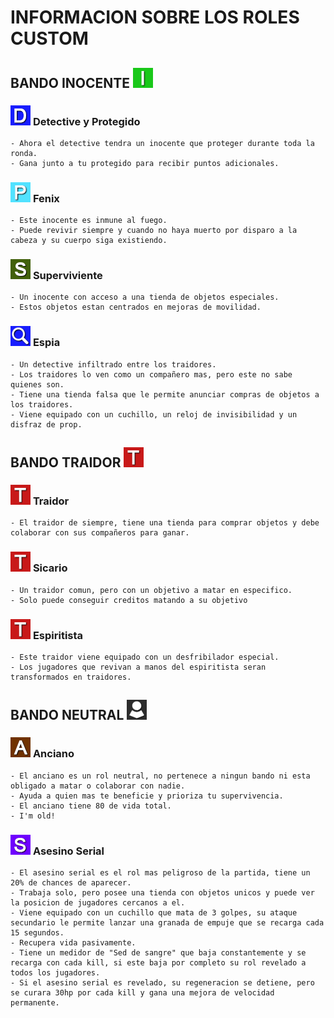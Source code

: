 # INFORMACION SOBRE LOS ROLES CUSTOM

##  BANDO INOCENTE  ![INO](../assets/ttt_imgs/tabla_inocente.png)

### ![DT](../assets/ttt_imgs/detective.png) **Detective y Protegido**

    - Ahora el detective tendra un inocente que proteger durante toda la ronda.
    - Gana junto a tu protegido para recibir puntos adicionales.

### ![F](../assets/ttt_imgs/fenix.png) **Fenix**

    - Este inocente es inmune al fuego.
    - Puede revivir siempre y cuando no haya muerto por disparo a la cabeza y su cuerpo siga existiendo.

### ![ST](../assets/ttt_imgs/superviviente.png) **Superviviente**

    - Un inocente con acceso a una tienda de objetos especiales.
    - Estos objetos estan centrados en mejoras de movilidad.

### ![ES](../assets/ttt_imgs/espia.png) **Espia**

    - Un detective infiltrado entre los traidores.
    - Los traidores lo ven como un compañero mas, pero este no sabe quienes son.
	- Tiene una tienda falsa que le permite anunciar compras de objetos a los traidores.
	- Viene equipado con un cuchillo, un reloj de invisibilidad y un disfraz de prop.

##  BANDO TRAIDOR  ![T](../assets/ttt_imgs/tabla_traidor.png)

### ![T](../assets/ttt_imgs/tabla_traidor.png) **Traidor**

    - El traidor de siempre, tiene una tienda para comprar objetos y debe colaborar con sus compañeros para ganar.

### ![S](../assets/ttt_imgs/tabla_traidor.png) **Sicario**

    - Un traidor comun, pero con un objetivo a matar en especifico.
    - Solo puede conseguir creditos matando a su objetivo
		
### ![S](../assets/ttt_imgs/tabla_traidor.png) **Espiritista**

    - Este traidor viene equipado con un desfribilador especial.
    - Los jugadores que revivan a manos del espiritista seran transformados en traidores.

##  BANDO NEUTRAL  ![N](../assets/ttt_imgs/tabla_neutral.png)

### ![A](../assets/ttt_imgs/anciano.png) **Anciano**

    - El anciano es un rol neutral, no pertenece a ningun bando ni esta obligado a matar o colaborar con nadie.
	- Ayuda a quien mas te beneficie y prioriza tu supervivencia.
	- El anciano tiene 80 de vida total.
	- I'm old!

### ![A](../assets/ttt_imgs/serialkiller.png) **Asesino Serial**

    - El asesino serial es el rol mas peligroso de la partida, tiene un 20% de chances de aparecer.
	- Trabaja solo, pero posee una tienda con objetos unicos y puede ver la posicion de jugadores cercanos a el.
	- Viene equipado con un cuchillo que mata de 3 golpes, su ataque secundario le permite lanzar una granada de empuje que se recarga cada 15 segundos.
	- Recupera vida pasivamente.
	- Tiene un medidor de "Sed de sangre" que baja constantemente y se recarga con cada kill, si este baja por completo su rol revelado a todos los jugadores.
	- Si el asesino serial es revelado, su regeneracion se detiene, pero se curara 30hp por cada kill y gana una mejora de velocidad permanente.